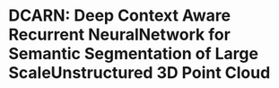 # DCARN: Deep Context Aware Recurrent NeuralNetwork for Semantic Segmentation of Large ScaleUnstructured 3D Point Cloud
